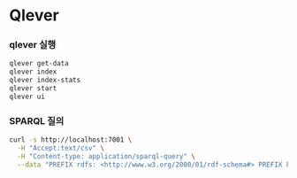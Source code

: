 # Qlever

### qlever 실행

```bash
qlever get-data
qlever index
qlever index-stats
qlever start
qlever ui
```

### SPARQL 질의

```bash
curl -s http://localhost:7001 \
  -H "Accept:text/csv" \
  -H "Content-type: application/sparql-query" \
  --data "PREFIX rdfs: <http://www.w3.org/2000/01/rdf-schema#> PREFIX koag: <http://vocab.datahub.kr/def/address/> SELECT ?label WHERE { ?s rdfs:label ?label . } LIMIT 10"
```
